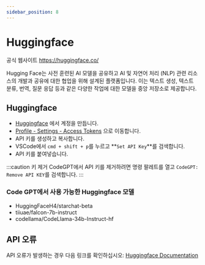 ```yaml
---
sidebar_position: 8
---
```


# Huggingface

공식 웹사이트 https://huggingface.co/

Hugging Face는 사전 훈련된 AI 모델을 공유하고 AI 및 자연어 처리 (NLP) 관련 리소스의 개발과 공유에 대한 협업을 위해 설계된 플랫폼입니다. 이는 텍스트 생성, 텍스트 분류, 번역, 질문 응답 등과 같은 다양한 작업에 대한 모델을 중앙 저장소로 제공합니다.

## Huggingface
- [Huggingface](https://huggingface.co/) 에서 계정을 만듭니다.
- [Profile - Settings - Access Tokens](https://huggingface.co/settings/tokens) 으로 이동합니다.
- API 키를 생성하고 복사합니다.
- VSCode에서 ```cmd + shift + p```를 누르고 **`Set API Key`**를 검색합니다.
- API 키를 붙여넣습니다.

:::caution 키 제거
CodeGPT에서 API 키를 제거하려면 명령 팔레트를 열고 `CodeGPT: Remove API KEY`를 검색합니다.
:::

### Code GPT에서 사용 가능한 Huggingface 모델
- HuggingFaceH4/starchat-beta
- tiiuae/falcon-7b-instruct
- codellama/CodeLlama-34b-Instruct-hf

## API 오류
API 오류가 발생하는 경우 다음 링크를 확인하십시오: [Huggingface Documentation](https://huggingface.co/docs/inference-endpoints/index)
